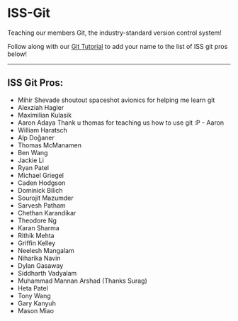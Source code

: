 # ISS-Git

Teaching our members Git, the industry-standard version control system!

Follow along with our [Git Tutorial](https://uofi.app.box.com/integrations/googledss/openGoogleEditor?fileId=1591381698819&trackingId=3&csrfToken=941e4aa2cf8a1cf8679de5434daa3b4102fa4dc08088f4991c256702cde0ad6f#slide=id.g27889247c3d_0_37) to add your name to the list of ISS git pros below!

---

## ISS Git Pros:

- Mihir Shevade
  shoutout spaceshot avionics for helping me learn git
- Alexziah Hagler
- Maximilian Kulasik
- Aaron Adaya
  Thank u thomas for teaching us how to use git :P - Aaron
- William Haratsch
- Alp Doğaner
- Thomas McManamen
- Ben Wang
- Jackie Li
- Ryan Patel
- Michael Griegel
- Caden Hodgson
- Dominick Bilich
- Sourojit Mazumder
- Sarvesh Patham
- Chethan Karandikar
- Theodore Ng
- Karan Sharma
- Rithik Mehta
- Griffin Kelley
- Neelesh Mangalam
- Niharika Navin
- Dylan Gasaway
- Siddharth Vadyalam
- Muhammad Mannan Arshad (Thanks Surag)
- Heta Patel
- Tony Wang
- Gary Kanyuh
- Mason Miao